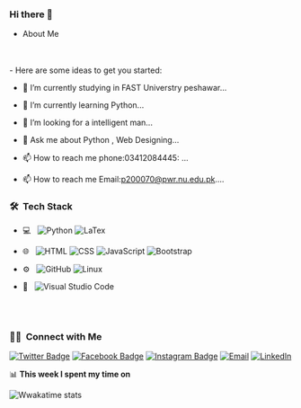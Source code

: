 ### Hi there 👋

- About Me
<br>
<br>
- Here are some ideas to get you started:

- 🔭 I’m currently studying in FAST Universtry peshawar...
- 🌱 I’m currently learning Python...
 
- 🤔 I’m looking for a intelligent man...
- 💬 Ask me about Python , Web Designing...
- 📫 How to reach me phone:03412084445: ...
- 📫 How to reach me Email:p200070@pwr.nu.edu.pk....

 <h3> 🛠 &nbsp;Tech Stack</h3>
 
 - 💻 &nbsp;
  ![Python](https://img.shields.io/badge/-Python-333333?style=flat&logo=python)
  ![LaTex](https://img.shields.io/badge/-LaTex-333333?style=flat&logo=LaTex)

- 🌐 &nbsp;
  ![HTML](https://img.shields.io/badge/-HTML-333333?style=flat&logo=HTML5)
  ![CSS](https://img.shields.io/badge/-CSS-333333?style=flat&logo=CSS3&logoColor=1572B6)
  ![JavaScript](https://img.shields.io/badge/-JavaScript-333333?style=flat&logo=javascript)
  ![Bootstrap](https://img.shields.io/badge/-Bootstrap-333333?style=flat&logo=bootstrap&logoColor=563D7C)

 - ⚙️ &nbsp;
  ![GitHub](https://img.shields.io/badge/-GitHub-333333?style=flat&logo=github)
  ![Linux](https://img.shields.io/badge/-linux-333333?style=flat&logo=linux)
  
  
- 🔧 &nbsp;
  ![Visual Studio Code](https://img.shields.io/badge/-Visual%20Studio%20Code-333333?style=flat&logo=visual-studio-code&logoColor=007ACC)

<br>
<br>



<h3> 🤝🏻 &nbsp;Connect with Me </h3>

<p align="center">


[![Twitter Badge](https://img.shields.io/badge/-Qasim%20Ali-1ca0f1?style=flat-square&logo=twitter&logoColor=white&link=https://twitter.com/@QasimAl22559862)](https://twitter.com/@QasimAl22559862) 
[![Facebook Badge](https://img.shields.io/badge/-Qasim%20Ali-blue?style=flat-square&logo=Facebook&logoColor=white&link=https://www.facebook.com/in/sulthannk/)](https://www.facebook.com/in/khanaliqasim.72746@gmail.com/) 
[![Instagram Badge](https://img.shields.io/badge/-Qasim%20Ali-red?style=flat-square&logo=Instagram&logoColor=yellow&link=https://qasimali3478)](https://www.instagram.com/qasimali3478/)
<a href="mailto:p200070@pwr.nu.edu.pk"><img alt="Email" src="https://img.shields.io/badge/Qasim%20Ali-blue?style=flat-square&logo=gmail"></a>
<a href="https://www.linkedin.com/in/qasim-ali-0685761b9//"><img alt="LinkedIn" src="https://img.shields.io/badge/LinkedIn-blue?style=flat-square&logo=linkedin"></a>
</p>












📊 **This week I spent my time on**

![Wwakatime stats](https://github-readme-stats-taupe-two.vercel.app/api/wakatime?username=gautamkrishnar&hide_title=true&hide_border=true&langs_count=5)

